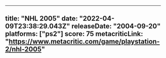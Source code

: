 
---
title: "NHL 2005"
date: "2022-04-09T23:38:29.043Z"
releaseDate: "2004-09-20"
platforms: ["ps2"]
score: 75
metacriticLink: "https://www.metacritic.com/game/playstation-2/nhl-2005"
---
